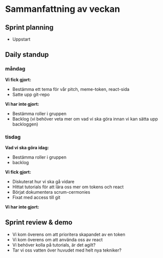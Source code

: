 # Sammanfattning av veckan

## Sprint planning
- Uppstart

## Daily standup
### måndag
**Vi fick gjort:**
- Bestämma ett tema för vår pitch, meme-token, react-sida
- Satte upp git-repo

**Vi har inte gjort:**
- Bestämma roller i gruppen
- Backlog (vi behöver veta mer om vad vi ska göra innan vi kan sätta upp backloggen)

### tisdag
**Vad vi ska göra idag:**
- Bestämma roller i gruppen
- backlog

**Vi fick gjort:**
- Diskuterat hur vi ska gå vidare
- Hittat tutorials för att lära oss mer om tokens och react
- Börjat dokumentera scrum-cermonies
- Fixat med access till git

**Vi har inte gjort:**


## Sprint review & demo
- Vi kom överens om att prioritera skapandet av en token
- Vi kom överens om att använda oss av react
- Vi behöver kolla på tutorials, är det agilt? 
- Tar vi oss vatten över huvudet med helt nya tekniker?

